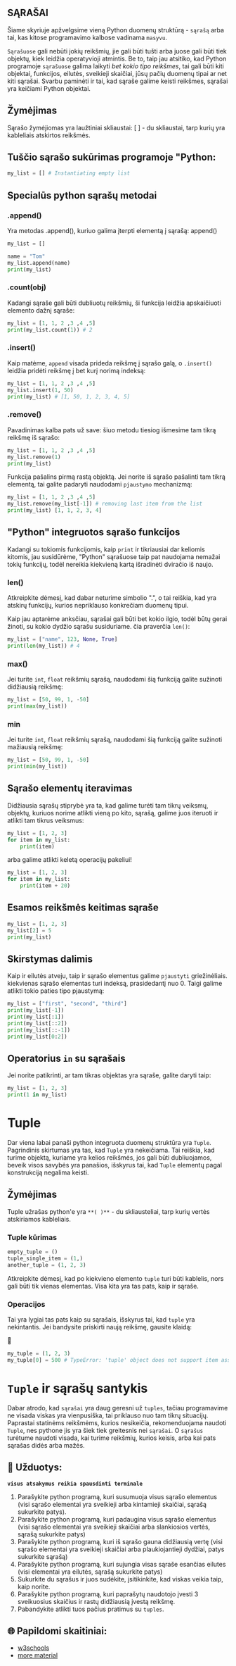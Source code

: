 ## SĄRAŠAI

Šiame skyriuje apžvelgsime vieną Python duomenų struktūrą - `sąrašą` arba tai, kas kitose programavimo kalbose vadinama `masyvu`.

`Sąrašuose` gali nebūti jokių reikšmių, jie gali būti tušti arba juose gali būti tiek objektų, kiek leidžia operatyvioji atmintis. Be to, taip jau atsitiko, kad Python programoje `sąrašuose` galima laikyti _bet kokio tipo reikšmes_, tai gali būti kiti objektai, funkcijos, eilutės, sveikieji skaičiai, jūsų pačių duomenų tipai ar net kiti sąrašai. Svarbu paminėti ir tai, kad sąraše galime keisti reikšmes, sąrašai yra keičiami Python objektai.


## Žymėjimas

Sąrašo žymėjiomas yra laužtiniai skliaustai: [ ] - du skliaustai, tarp kurių yra kableliais atskirtos reikšmės.

## Tuščio sąrašo sukūrimas programoje "Python:

```python
my_list = [] # Instantiating empty list
```
## Specialūs python sąrašų metodai

### .append()
Yra metodas .append(), kuriuo galima įterpti elementą į sąrašą: append(<objektas>)

```python
my_list = []

name = "Tom"
my_list.append(name)
print(my_list)
```

### .count(obj)
Kadangi sąraše gali būti dubliuotų reikšmių, ši funkcija leidžia apskaičiuoti elemento dažnį sąraše:

```python
my_list = [1, 1, 2 ,3 ,4 ,5]
print(my_list.count(1)) # 2
```
### .insert()
Kaip matėme, `append` visada prideda reikšmę į sąrašo galą, o `.insert()` leidžia pridėti reikšmę į bet kurį norimą indeksą:

```python
my_list = [1, 1, 2 ,3 ,4 ,5]
my_list.insert(1, 50)
print(my_list) # [1, 50, 1, 2, 3, 4, 5]
```
### .remove()
Pavadinimas kalba pats už save: šiuo metodu tiesiog išmesime tam tikrą reikšmę iš sąrašo:

```python
my_list = [1, 1, 2 ,3 ,4 ,5]
my_list.remove(1)
print(my_list)
```
Funkcija pašalins pirmą rastą objektą. Jei norite iš sąrašo pašalinti tam tikrą elementą, tai galite padaryti naudodami `pjaustymo` mechanizmą:

```python
my_list = [1, 1, 2 ,3 ,4 ,5]
my_list.remove(my_list[-1]) # removing last item from the list
print(my_list) [1, 1, 2, 3, 4]
```
## "Python" integruotos sąrašo funkcijos

Kadangi su tokiomis funkcijomis, kaip `print` ir tikriausiai dar keliomis kitomis, jau susidūrėme, "Python" sąrašuose taip pat naudojama nemažai tokių funkcijų, todėl nereikia kiekvieną kartą išradinėti dviračio iš naujo.

### len()
Atkreipkite dėmesį, kad dabar neturime simbolio ".", o tai reiškia, kad yra atskirų funkcijų, kurios nepriklauso konkrečiam duomenų tipui.

Kaip jau aptarėme anksčiau, sąrašai gali būti bet kokio ilgio, todėl būtų gerai žinoti, su kokio dydžio sąrašu susiduriame. čia praverčia `len()`:

```python
my_list = ["name", 123, None, True]
print(len(my_list)) # 4
```

### max()
Jei turite `int`, `float` reikšmių sąrašą, naudodami šią funkciją galite sužinoti didžiausią reikšmę:

```python
my_list = [50, 99, 1, -50]
print(max(my_list))
```

### min
Jei turite `int`, `float` reikšmių sąrašą, naudodami šią funkciją galite sužinoti mažiausią reikšmę:

```python
my_list = [50, 99, 1, -50]
print(min(my_list))
```

## Sąrašo elementų iteravimas

Didžiausia sąrašų stiprybė yra ta, kad galime turėti tam tikrų veiksmų, objektų, kuriuos norime atlikti vieną po kito, sąrašą, galime juos iteruoti ir atlikti tam tikrus veiksmus:

```python
my_list = [1, 2, 3]
for item in my_list:
    print(item)
```
arba galime atlikti keletą operacijų pakeliui!

```python
my_list = [1, 2, 3]
for item in my_list:
    print(item + 20)
```

## Esamos reikšmės keitimas sąraše

```python
my_list = [1, 2, 3]
my_list[2] = 5
print(my_list)
```
## Skirstymas dalimis
Kaip ir eilutės atveju, taip ir sąrašo elementus galime `pjaustyti` griežinėliais. kiekvienas sąrašo elementas turi indeksą, prasidedantį nuo 0. Taigi galime atlikti tokio paties tipo pjaustymą:

```python
my_list = ["first", "second", "third"]
print(my_list[-1])
print(my_list[:1])
print(my_list[::2])
print(my_list[::-1])
print(my_list[0:2])
```

## Operatorius `in` su sąrašais

Jei norite patikrinti, ar tam tikras objektas yra sąraše, galite daryti taip:

```python
my_list = [1, 2, 3]
print(1 in my_list)
```
# Tuple

Dar viena labai panaši python integruota duomenų struktūra yra `Tuple`. Pagrindinis skirtumas yra tas, kad `Tuple` yra nekeičiama. Tai reiškia, kad turime objektą, kuriame yra kelios reikšmės, jos gali būti dubliuojamos, beveik visos savybės yra panašios, išskyrus tai, kad `Tuple` elementų pagal konstrukciją negalima keisti.

## Žymėjimas

Tuple užrašas python'e yra `**( )**` - du skliausteliai, tarp kurių vertės atskiriamos kableliais.

### Tuple kūrimas

```python
empty_tuple = ()
tuple_single_item = (1,)
another_tuple = (1, 2, 3)
```
Atkreipkite dėmesį, kad po kiekvieno elemento `tuple` turi būti kablelis, nors gali būti tik vienas elementas. Visa kita yra tas pats, kaip ir sąraše.

### Operacijos 

Tai yra lygiai tas pats kaip su sąrašais, išskyrus tai, kad `tuple` yra nekintantis. Jei bandysite priskirti naują reikšmę, gausite klaidą:

🛑 
```python
my_tuple = (1, 2, 3)
my_tuple[0] = 500 # TypeError: 'tuple' object does not support item assignment
```

# `Tuple` ir sąrašų santykis

Dabar atrodo, kad `sąrašai` yra daug geresni už `tuples`, tačiau programavime ne visada viskas yra vienpusiška, tai priklauso nuo tam tikrų situacijų.
Paprastai statinėms reikšmėms, kurios nesikeičia, rekomenduojama naudoti `Tuple`, nes pythone jis yra šiek tiek greitesnis nei `sąrašai`. O `sąrašus` turėtume naudoti visada, kai turime reikšmių, kurios keisis, arba kai pats sąrašas didės arba mažės.

## 🧠 Užduotys:

**`visus atsakymus reikia spausdinti terminale`**
1. Parašykite python programą, kuri susumuoja visus sąrašo elementus (visi sąrašo elementai yra sveikieji arba kintamieji skaičiai, sąrašą sukurkite patys).
2. Parašykite python programą, kuri padaugina visus sąrašo elementus (visi sąrašo elementai yra sveikieji skaičiai arba slankiosios vertės, sąrašą sukurkite patys)
3. Parašykite python programą, kuri iš sąrašo gauna didžiausią vertę (visi sąrašo elementai yra sveikieji skaičiai arba plaukiojantieji dydžiai, patys sukurkite sąrašą)
4. Parašykite python programą, kuri sujungia visas sąraše esančias eilutes (visi elementai yra eilutės, sąrašą sukurkite patys)
5. Sukurkite du sąrašus ir juos sudėkite, įsitikinkite, kad viskas veikia taip, kaip norite.
6. Parašykite python programą, kuri paprašytų naudotojo įvesti 3 sveikuosius skaičius ir rastų didžiausią įvestą reikšmę.
7. Pabandykite atlikti tuos pačius pratimus su `tuples`.

## 🌐  Papildomi skaitiniai:

* [w3schools](https://www.w3schools.com/python/python_lists.asp)
* [more material](https://www.programiz.com/python-programming/list)